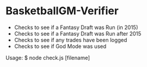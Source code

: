 # BasketballGM-Verifier

* Checks to see if a Fantasy Draft was Run (in 2015)
* Checks to see if a Fantasy Draft was Run after 2015
* Checks to see if any trades have been logged
* Checks to see if God Mode was used

Usage:
$ node check.js [filename]
